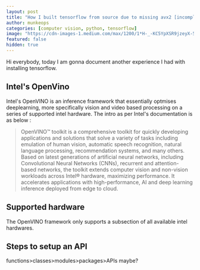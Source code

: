 ```yaml
---
layout: post
title: "How I built tensorflow from source due to missing avx2 [incomplete]"
author: munkeops
categories: [computer vision, python, tensorflow]
image: "https://cdn-images-1.medium.com/max/1200/1*H-_-KC5YpXSR9jzeyX-5hQ.jpeg"
featured: false
hidden: true
---
```




Hi everybody, today I am gonna document another experience I had with installing tensorflow.  



## Intel's OpenVino

Intel's OpenVINO is an inference framework that essentially optmises deeplearning, more specifically vision and video based processing on a series of supported intel hardware. The intro as per Intel's documentation is as below :

>OpenVINO™ toolkit is a comprehensive toolkit for quickly developing applications and solutions that solve a variety of tasks including emulation of human vision, automatic speech recognition, natural language processing, recommendation systems, and many others. Based on latest generations of artificial neural networks, including Convolutional Neural Networks (CNNs), recurrent and attention-based networks, the toolkit extends computer vision and non-vision workloads across Intel® hardware, maximizing performance. It accelerates applications with high-performance, AI and deep learning inference deployed from edge to cloud.

## Supported hardware

The OpenVINO framework only supports a subsection of all available intel hardwares.

## Steps to setup an API

functions>classes>modules>packages>APIs maybe?
